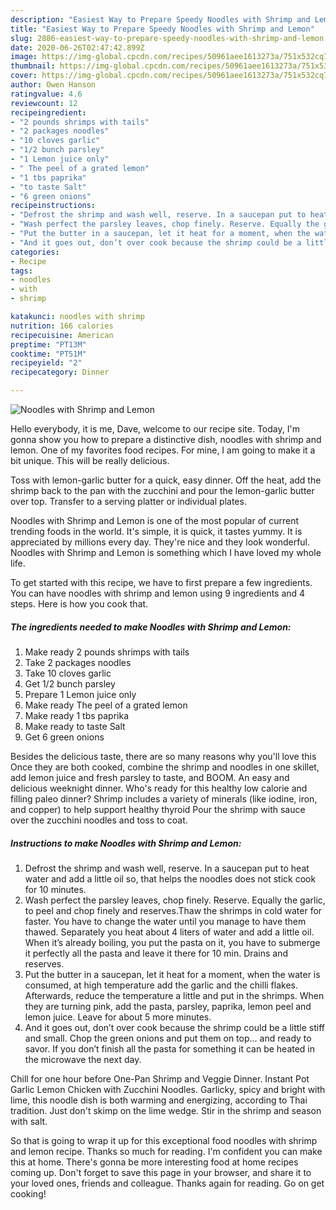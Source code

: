 ```yaml
---
description: "Easiest Way to Prepare Speedy Noodles with Shrimp and Lemon"
title: "Easiest Way to Prepare Speedy Noodles with Shrimp and Lemon"
slug: 2886-easiest-way-to-prepare-speedy-noodles-with-shrimp-and-lemon
date: 2020-06-26T02:47:42.899Z
image: https://img-global.cpcdn.com/recipes/50961aee1613273a/751x532cq70/noodles-with-shrimp-and-lemon-recipe-main-photo.jpg
thumbnail: https://img-global.cpcdn.com/recipes/50961aee1613273a/751x532cq70/noodles-with-shrimp-and-lemon-recipe-main-photo.jpg
cover: https://img-global.cpcdn.com/recipes/50961aee1613273a/751x532cq70/noodles-with-shrimp-and-lemon-recipe-main-photo.jpg
author: Owen Hanson
ratingvalue: 4.6
reviewcount: 12
recipeingredient:
- "2 pounds shrimps with tails"
- "2 packages noodles"
- "10 cloves garlic"
- "1/2 bunch parsley"
- "1 Lemon juice only"
- " The peel of a grated lemon"
- "1 tbs paprika"
- "to taste Salt"
- "6 green onions"
recipeinstructions:
- "Defrost the shrimp and wash well, reserve. In a saucepan put to heat water and add a little oil so, that helps the noodles does not stick cook for 10 minutes."
- "Wash perfect the parsley leaves, chop finely. Reserve. Equally the garlic, to peel and chop finely and reserves.Thaw the shrimps in cold water for faster. You have to change the water until you manage to have them thawed. Separately you heat about 4 liters of water and add a little oil. When it’s already boiling, you put the pasta on it, you have to submerge it perfectly all the pasta and leave it there for 10 min. Drains and reserves."
- "Put the butter in a saucepan, let it heat for a moment, when the water is consumed, at high temperature add the garlic and the chilli flakes. Afterwards, reduce the temperature a little and put in the shrimps. When they are turning pink, add the pasta, parsley, paprika, lemon peel and lemon juice. Leave for about 5 more minutes."
- "And it goes out, don’t over cook because the shrimp could be a little stiff and small. Chop the green onions and put them on top... and ready to savor. If you don’t finish all the pasta for something it can be heated in the microwave the next day."
categories:
- Recipe
tags:
- noodles
- with
- shrimp

katakunci: noodles with shrimp 
nutrition: 166 calories
recipecuisine: American
preptime: "PT13M"
cooktime: "PT51M"
recipeyield: "2"
recipecategory: Dinner

---
```



![Noodles with Shrimp and Lemon](https://img-global.cpcdn.com/recipes/50961aee1613273a/751x532cq70/noodles-with-shrimp-and-lemon-recipe-main-photo.jpg)

Hello everybody, it is me, Dave, welcome to our recipe site. Today, I'm gonna show you how to prepare a distinctive dish, noodles with shrimp and lemon. One of my favorites food recipes. For mine, I am going to make it a bit unique. This will be really delicious.

Toss with lemon-garlic butter for a quick, easy dinner. Off the heat, add the shrimp back to the pan with the zucchini and pour the lemon-garlic butter over top. Transfer to a serving platter or individual plates.

Noodles with Shrimp and Lemon is one of the most popular of current trending foods in the world. It's simple, it is quick, it tastes yummy. It is appreciated by millions every day. They're nice and they look wonderful. Noodles with Shrimp and Lemon is something which I have loved my whole life.


To get started with this recipe, we have to first prepare a few ingredients. You can have noodles with shrimp and lemon using 9 ingredients and 4 steps. Here is how you cook that.

<!--inarticleads1-->

##### The ingredients needed to make Noodles with Shrimp and Lemon:

1. Make ready 2 pounds shrimps with tails
1. Take 2 packages noodles
1. Take 10 cloves garlic
1. Get 1/2 bunch parsley
1. Prepare 1 Lemon juice only
1. Make ready  The peel of a grated lemon
1. Make ready 1 tbs paprika
1. Make ready to taste Salt
1. Get 6 green onions


Besides the delicious taste, there are so many reasons why you&#39;ll love this Once they are both cooked, combine the shrimp and noodles in one skillet, add lemon juice and fresh parsley to taste, and BOOM. An easy and delicious weeknight dinner. Who&#39;s ready for this healthy low calorie and filling paleo dinner? Shrimp includes a variety of minerals (like iodine, iron, and copper) to help support healthy thyroid Pour the shrimp with sauce over the zucchini noodles and toss to coat. 

<!--inarticleads2-->

##### Instructions to make Noodles with Shrimp and Lemon:

1. Defrost the shrimp and wash well, reserve. In a saucepan put to heat water and add a little oil so, that helps the noodles does not stick cook for 10 minutes.
1. Wash perfect the parsley leaves, chop finely. Reserve. Equally the garlic, to peel and chop finely and reserves.Thaw the shrimps in cold water for faster. You have to change the water until you manage to have them thawed. Separately you heat about 4 liters of water and add a little oil. When it’s already boiling, you put the pasta on it, you have to submerge it perfectly all the pasta and leave it there for 10 min. Drains and reserves.
1. Put the butter in a saucepan, let it heat for a moment, when the water is consumed, at high temperature add the garlic and the chilli flakes. Afterwards, reduce the temperature a little and put in the shrimps. When they are turning pink, add the pasta, parsley, paprika, lemon peel and lemon juice. Leave for about 5 more minutes.
1. And it goes out, don’t over cook because the shrimp could be a little stiff and small. Chop the green onions and put them on top... and ready to savor. If you don’t finish all the pasta for something it can be heated in the microwave the next day.


Chill for one hour before One-Pan Shrimp and Veggie Dinner. Instant Pot Garlic Lemon Chicken with Zucchini Noodles. Garlicky, spicy and bright with lime, this noodle dish is both warming and energizing, according to Thai tradition. Just don&#39;t skimp on the lime wedge. Stir in the shrimp and season with salt. 

So that is going to wrap it up for this exceptional food noodles with shrimp and lemon recipe. Thanks so much for reading. I'm confident you can make this at home. There's gonna be more interesting food at home recipes coming up. Don't forget to save this page in your browser, and share it to your loved ones, friends and colleague. Thanks again for reading. Go on get cooking!

